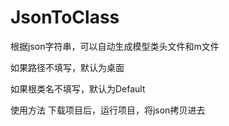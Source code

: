 # JsonToClass

根据json字符串，可以自动生成模型类头文件和m文件

如果路径不填写，默认为桌面

如果根类名不填写，默认为Default

使用方法
下载项目后，运行项目，将json拷贝进去

[](https://github.com/900116/JsonToClass/blob/master/screen.gif)
